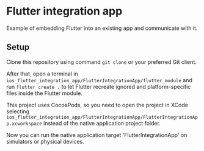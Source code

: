 # Flutter integration app
Example of embedding Flutter into an existing app and communicate with it.

## Setup
Clone this repository using command ```git clone``` or your preferred Git client.

After that, open a terminal in 
```ios_flutter_integration_app/FlutterIntegrationApp/flutter_module``` and run ```flutter create .``` to let Flutter recreate ignored and platform-specific files inside the Flutter module.

This project uses CocoaPods, so you need to open the project in XCode selecting ```ios_flutter_integration_app/FlutterIntegrationApp/FlutterIntegrationApp.xcworkspace``` instead of the native application project folder.

Now you can run the native application target 'FlutterIntegrationApp' on simulators or physical devices.